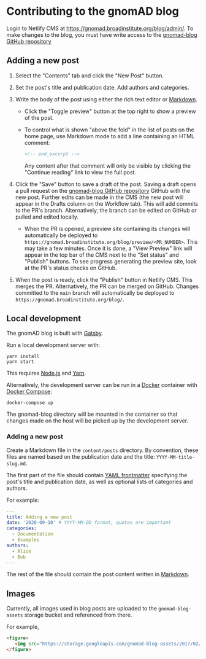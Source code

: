 # Contributing to the gnomAD blog

Login to Netlify CMS at https://gnomad.broadinstitute.org/blog/admin/. To make changes to the blog, you must have write access to the [gnomad-blog GitHub repository](https://github.com/broadinstitute/gnomad-blog)

## Adding a new post

1. Select the "Contents" tab and click the "New Post" button.

2. Set the post's title and publication date. Add authors and categories.

3. Write the body of the post using either the rich text editor or [Markdown](https://www.markdownguide.org/basic-syntax/).

   - Click the "Toggle preview" button at the top right to show a preview of the post.

   - To control what is shown "above the fold" in the list of posts on the home page, use Markdown mode to add a line containing an HTML comment:

      ```html
      <!-- end_excerpt -->
      ```

      Any content after that comment will only be visible by clicking the "Continue reading" link to view the full post.

4. Click the "Save" button to save a draft of the post. Saving a draft opens a pull request on the [gnomad-blog GitHub repository](https://github.com/broadinstitute/gnomad-blog) GitHub with the new post. Further edits can be made in the CMS (the new post will appear in the Drafts column on the Workflow tab). This will add commits to the PR's branch. Alternatively, the branch can be edited on GitHub or pulled and edited locally.

   - When the PR is opened, a preview site containing its changes will automatically be deployed to `https://gnomad.broadinstitute.org/blog/preview/<PR_NUMBER>`. This may take a few minutes. Once it is done, a "View Preview" link will appear in the top bar of the CMS next to the "Set status" and "Publish" buttons. To see progress generating the preview site, look at the PR's status checks on GitHub.

5. When the post is ready, click the "Publish" button in Netlify CMS. This merges the PR. Alternatively, the PR can be merged on GitHub. Changes committed to the `main` branch will automatically be deployed to `https://gnomad.broadinstitute.org/blog/`.

## Local development

The gnomAD blog is built with [Gatsby](https://www.gatsbyjs.org/docs/).

Run a local development server with:

```
yarn install
yarn start
```

This requires [Node.js](https://nodejs.org/) and [Yarn](https://yarnpkg.com/).

Alternatively, the development server can be run in a [Docker](https://docs.docker.com/) container with [Docker Compose](https://docs.docker.com/compose/):

```
docker-compose up
```

The gnomad-blog directory will be mounted in the container so that changes made on the host will be picked up by the development server.

### Adding a new post

Create a Markdown file in the `content/posts` directory. By convention, these files are named based on the publication date and the title: `YYYY-MM-title-slug.md`.

The first part of the file should contain [YAML frontmatter](https://www.gatsbyjs.com/docs/adding-markdown-pages/#frontmatter-for-metadata-in-markdown-files) specifying the post's title and publication date, as well as optional lists of categories and authors.

For example:

```yaml
---
title: Adding a new post
date: '2020-09-10' # YYYY-MM-DD format, quotes are important
categories:
  - Documentation
  - Examples
authors:
  - Alice
  - Bob
---
```

The rest of the file should contain the post content written in [Markdown](https://www.markdownguide.org/basic-syntax/).

## Images

Currently, all images used in blog posts are uploaded to the `gnomad-blog-assets` storage bucket and referenced from there.

For example,

```html
<figure>
   <img src="https://storage.googleapis.com/gnomad-blog-assets/2017/02/the-genome-aggregation-database/exacv2_barplot_cut.png" />
</figure>
```

